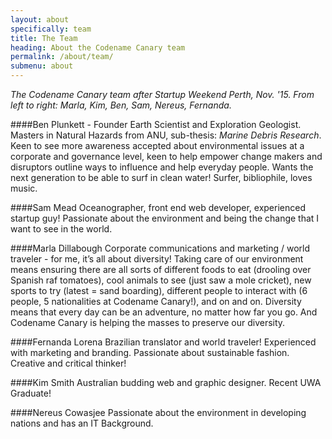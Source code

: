 ```yaml
---
layout: about
specifically: team
title: The Team
heading: About the Codename Canary team
permalink: /about/team/
submenu: about
---
```


_The Codename Canary team after Startup Weekend Perth, Nov. '15. From left to right: Marla, Kim, Ben, Sam, Nereus, Fernanda._

####Ben Plunkett - Founder
Earth Scientist and Exploration Geologist. Masters in Natural Hazards from ANU, sub-thesis: _Marine Debris Research_. Keen to see more awareness accepted about environmental issues at a corporate and governance level, keen to help empower change makers and disruptors outline ways to influence and help everyday people. Wants the next generation to be able to surf in clean water! Surfer, bibliophile, loves music.

####Sam Mead
Oceanographer, front end web developer, experienced startup guy! Passionate about the environment and being the change that I want to see in the world.

####Marla Dillabough
Corporate communications and marketing / world traveler - for me, it’s all about diversity! Taking care of our environment means ensuring there are all sorts of different foods to eat (drooling over Spanish raf tomatoes), cool animals to see (just saw a mole cricket), new sports to try (latest = sand boarding), different people to interact with (6 people, 5 nationalities at Codename Canary!), and on and on. Diversity means that every day can be an adventure, no matter how far you go. And Codename Canary is helping the masses to preserve our diversity.

####Fernanda Lorena
Brazilian translator and world traveler! Experienced with marketing and branding. Passionate about sustainable fashion. Creative and critical thinker!

####Kim Smith
Australian budding web and graphic designer. Recent UWA Graduate!

####Nereus Cowasjee
Passionate about the environment in developing nations and has an IT Background.

